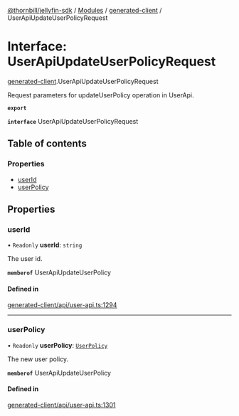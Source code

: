 [@thornbill/jellyfin-sdk](../README.md) / [Modules](../modules.md) / [generated-client](../modules/generated_client.md) / UserApiUpdateUserPolicyRequest

# Interface: UserApiUpdateUserPolicyRequest

[generated-client](../modules/generated_client.md).UserApiUpdateUserPolicyRequest

Request parameters for updateUserPolicy operation in UserApi.

**`export`**

**`interface`** UserApiUpdateUserPolicyRequest

## Table of contents

### Properties

- [userId](generated_client.UserApiUpdateUserPolicyRequest.md#userid)
- [userPolicy](generated_client.UserApiUpdateUserPolicyRequest.md#userpolicy)

## Properties

### userId

• `Readonly` **userId**: `string`

The user id.

**`memberof`** UserApiUpdateUserPolicy

#### Defined in

[generated-client/api/user-api.ts:1294](https://github.com/thornbill/jellyfin-sdk-typescript/blob/03092f3/src/generated-client/api/user-api.ts#L1294)

___

### userPolicy

• `Readonly` **userPolicy**: [`UserPolicy`](generated_client.UserPolicy.md)

The new user policy.

**`memberof`** UserApiUpdateUserPolicy

#### Defined in

[generated-client/api/user-api.ts:1301](https://github.com/thornbill/jellyfin-sdk-typescript/blob/03092f3/src/generated-client/api/user-api.ts#L1301)
